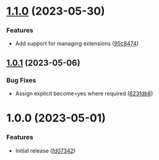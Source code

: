 # [1.1.0](https://github.com/de-it-krachten/ansible-role-azure_cli/compare/v1.0.1...v1.1.0) (2023-05-30)


### Features

* Add support for managing extensions ([95c8474](https://github.com/de-it-krachten/ansible-role-azure_cli/commit/95c8474aecb3f0134dd991b1625e98335580e2f7))

## [1.0.1](https://github.com/de-it-krachten/ansible-role-azure_cli/compare/v1.0.0...v1.0.1) (2023-05-06)


### Bug Fixes

* Assign explicit become=yes where required ([623fdb8](https://github.com/de-it-krachten/ansible-role-azure_cli/commit/623fdb812ed8e77e65e12e4043256711ce73ee68))

# 1.0.0 (2023-05-01)


### Features

* Initial release ([fd07342](https://github.com/de-it-krachten/ansible-role-azure_cli/commit/fd07342a61b88d23742bbeffc5521270f18cec80))
